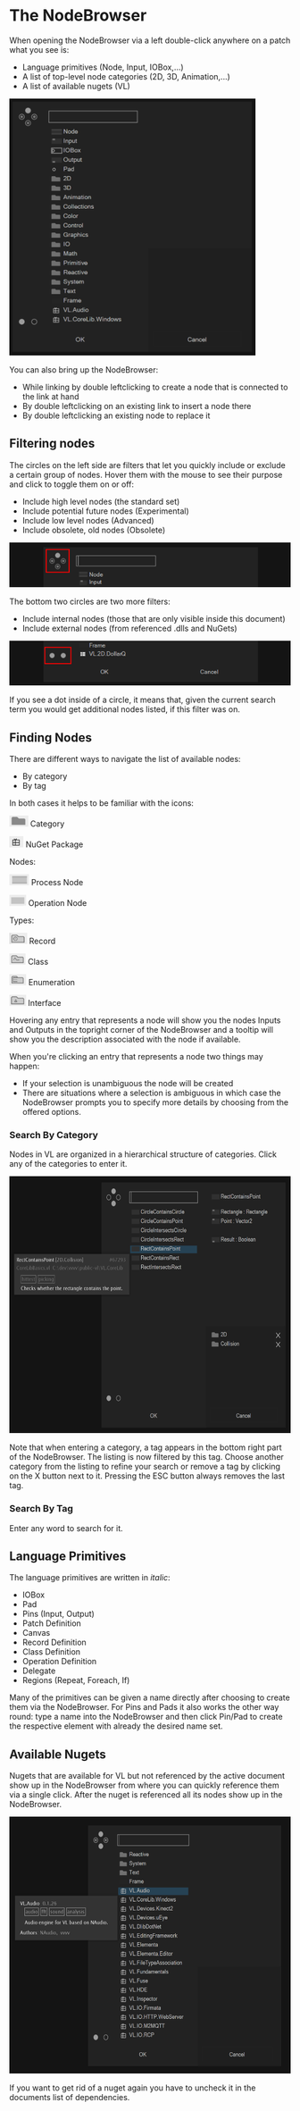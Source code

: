 # The NodeBrowser

When opening the NodeBrowser via a left double-click anywhere on a patch what you see is:

* Language primitives (Node, Input, IOBox,...)
* A list of top-level node categories (2D, 3D, Animation,...)
* A list of available nugets (VL)

<img src="../../images/hde/vl-Nodebrowser-Nodebrowser.png" height="460">

You can also bring up the NodeBrowser:

* While linking by double leftclicking to create a node that is connected to the link at hand
* By double leftclicking on an existing link to insert a node there
* By double leftclicking an existing node to replace it

## Filtering nodes

The circles on the left side are filters that let you quickly include or exclude a certain group of nodes. Hover them with the mouse to see their purpose and click to toggle them on or off:
- Include high level nodes (the standard set)
- Include potential future nodes (Experimental)
- Include low level nodes (Advanced)
- Include obsolete, old nodes (Obsolete)

<img src="../../images/hde/vl-Nodebrowser-Filter1.png">

The bottom two circles are two more filters:
- Include internal nodes (those that are only visible inside this document)
- Include external nodes (from referenced .dlls and NuGets)

![](../../images/hde/vl-Nodebrowser-Filter2.png)

If you see a dot inside of a circle, it means that, given the current search term you would get additional nodes listed, if this filter was on.

## Finding Nodes
There are different ways to navigate the list of available nodes:

* By category
* By tag

In both cases it helps to be familiar with the icons:

<img src="../../images/hde/vl-Nodebrowser-Icon-Category.png" height="20"> Category

<img src="../../images/hde/vl-Nodebrowser-Icon-Nuget.png" height="20"> NuGet Package

Nodes:

<img src="../../images/hde/vl-Nodebrowser-Icon-Process.png" height="20"> Process Node

<img src="../../images/hde/vl-Nodebrowser-Icon-Operation.png" height="20"> Operation Node

Types:

<img src="../../images/hde/vl-Nodebrowser-Icon-Type_Record.png" height="20"> Record

<img src="../../images/hde/vl-Nodebrowser-Icon-Type_Mutable.png" height="20"> Class

<img src="../../images/hde/vl-Nodebrowser-Icon-Type_Enum.png" height="20"> Enumeration

<img src="../../images/hde/vl-Nodebrowser-Icon-Type_Interface.png" height="20"> Interface


Hovering any entry that represents a node will show you the nodes Inputs and Outputs in the topright corner of the NodeBrowser and a tooltip will show you the description associated with the node if available.

When you're clicking an entry that represents a node two things may happen:

* If your selection is unambiguous the node will be created
* There are situations where a selection is ambiguous in which case the NodeBrowser prompts you to specify more details by choosing from the offered options.

### Search By Category
Nodes in VL are organized in a hierarchical structure of categories. Click any of the categories to enter it.

<img src="../../images/hde/vl-Nodebrowser-Tags.png" height="460">

Note that when entering a category, a tag appears in the bottom right part of the NodeBrowser. The listing is now filtered by this tag. Choose another category from the listing to refine your search or remove a tag by clicking on the X button next to it. Pressing the ESC button always removes the last tag.

### Search By Tag
Enter any word to search for it.

## Language Primitives
The language primitives are written in _italic_:

* IOBox
* Pad
* Pins (Input, Output)
* Patch Definition
* Canvas
* Record Definition
* Class Definition
* Operation Definition
* Delegate
* Regions (Repeat, Foreach, If)

Many of the primitives can be given a name directly after choosing to create them via the NodeBrowser. For Pins and Pads it also works the other way round: type a name into the NodeBrowser and then click Pin/Pad to create the respective element with already the desired name set.

## Available Nugets
Nugets that are available for VL but not referenced by the active document show up in the NodeBrowser from where you can quickly reference them via a single click. After the nuget is referenced all its nodes show up in the NodeBrowser.

<img src="../../images/hde/vl-Nodebrowser-Nugets.png" height="460">

If you want to get rid of a nuget again you have to uncheck it in the documents list of dependencies.
